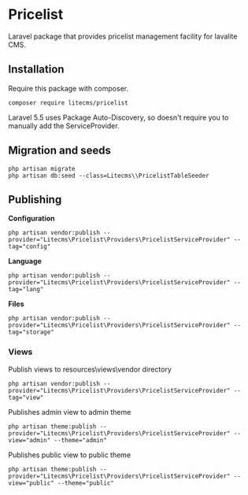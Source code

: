 # Pricelist

Laravel package that provides pricelist management facility for lavalite CMS.

## Installation

Require this package with composer. 

    composer require litecms/pricelist

Laravel 5.5 uses Package Auto-Discovery, so doesn't require you to manually add the ServiceProvider.

## Migration and seeds

    php artisan migrate
    php artisan db:seed --class=Litecms\\PricelistTableSeeder


## Publishing

**Configuration**

    php artisan vendor:publish --provider="Litecms\Pricelist\Providers\PricelistServiceProvider" --tag="config"

**Language**

    php artisan vendor:publish --provider="Litecms\Pricelist\Providers\PricelistServiceProvider" --tag="lang"

**Files**

    php artisan vendor:publish --provider="Litecms\Pricelist\Providers\PricelistServiceProvider" --tag="storage"

### Views

Publish views to resources\views\vendor directory

    php artisan vendor:publish --provider="Litecms\Pricelist\Providers\PricelistServiceProvider" --tag="view"

Publishes admin view to admin theme

    php artisan theme:publish --provider="Litecms\Pricelist\Providers\PricelistServiceProvider" --view="admin" --theme="admin"

Publishes public view to public theme

    php artisan theme:publish --provider="Litecms\Pricelist\Providers\PricelistServiceProvider" --view="public" --theme="public"